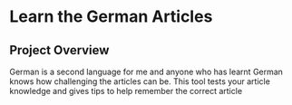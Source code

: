 # Learn the German Articles

## Project Overview

German is a second language for me and anyone who has learnt
German knows how challenging the articles can be. This tool tests
your article knowledge and gives tips to help remember the correct
article
